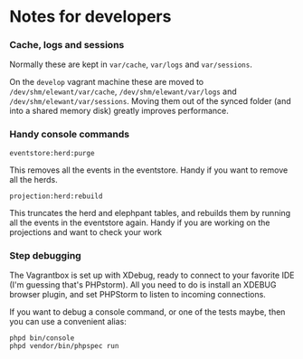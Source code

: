 Notes for developers
====================

### Cache, logs and sessions

Normally these are kept in `var/cache`, `var/logs` and `var/sessions`.

On the `develop` vagrant machine these are moved to `/dev/shm/elewant/var/cache`, `/dev/shm/elewant/var/logs` and `/dev/shm/elewant/var/sessions`.
Moving them out of the synced folder (and into a shared memory disk) greatly improves performance.

### Handy console commands

    eventstore:herd:purge

This removes all the events in the eventstore. Handy if you want to remove all the herds.

    projection:herd:rebuild
 
This truncates  the herd and elephpant tables, and rebuilds them by running all the events
in the eventstore again. Handy if you are working on the projections and want to check your work

### Step debugging

The Vagrantbox is set up with XDebug, ready to connect to your favorite IDE (I'm guessing that's PHPstorm).
All you need to do is install an XDEBUG browser plugin, and set PHPStorm to listen to incoming connections.

If you want to debug a console command, or one of the tests maybe, then you can use a convenient alias:

    phpd bin/console
    phpd vendor/bin/phpspec run
